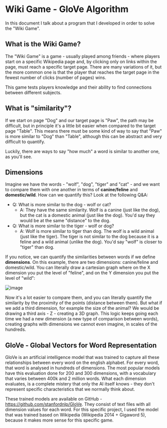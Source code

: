 # Wiki Game - GloVe Algorithm

In this document I talk about a program that I developed in order to solve the "Wiki Game".

## What is the Wiki Game?
The "Wiki Game" is a game - usually played among friends - where players start on a specific Wikipedia page and, by clicking only on links within the page, must reach a specific target page. There are many variations of it, but the more common one is that the player that reaches the target page in the fewest number of clicks (number of pages) wins.

This game tests players knowledge and their ability to find connections between different subjects.

## What is "similarity"?
If we start on page "Dog" and our target page is "Paw", the path may be difficult, but in principle it's a little bit easier when compared to the target page "Table". This means there must be some kind of way to say that "Paw" is more similar to "Dog" than "Table", although this can be abstract and very difficult to quantify.

Luckily, there are ways to say "how much" a word is similar to another one, as you'll see.

## Dimensions
Imagine we have the words - "wolf", "dog", "tiger" and "cat" - and we want to compare them with one another in terms of **canine/feline** and **domestic/wild**. How can we quantify this? Look at the following Q&A:
- Q: What is more similar to the dog - wolf or cat?
  - A: They have the same similarity. Wolf is a canine (just like the dog), but the cat is a domestic animal (just like the dog). You'd say they would be at the same "distance" to the dog.
- Q: What is more similar to the tiger - wolf or dog?
  - A: Wolf is more similar to tiger than dog. The wolf is a wild animal (just like the tiger). The tiger is not similar to the dog because it is a feline and a wild animal (unlike the dog). You'd say "wolf" is closer to "tiger" than dog.

If you notice, we can quantify the similarities between words if we define **dimensions**. On this example, there are two dimensions: canine/feline and domestic/wild. You can literally draw a cartesian graph where on the X dimension you put the level of "feline", and on the Y dimension you put the level of "wild":

![image](https://github.com/alexaoliveira2000/glove-wiki/assets/77057098/df691f27-4f47-41da-bc8f-6bbeda9ac0de)

Now it's a lot easier to compare them, and you can literally quantify the similarity by the proximity of the points (distance between them). But what if we add a third dimension, for example the size of the animal? We would be drawing a third axis - Z - creating a 3D graph. This logic keeps going each time we had a new dimension (a new type of comparison between words), creating graphs with dimensions we cannot even imagine, in scales of the hundreds.

## GloVe - Global Vectors for Word Representation
GloVe is an artificial intelligence model that was trained to capture all these relationships between every word on the english alphabet. For every word, that word is analysed in hundreds of dimensions. The most popular models have this evaluation done for 200 and 300 dimensions, with a vocabulary that varies between 400k and 2 million words. What each dimension evaluates, is a complete mistery that only the AI itself knows - they don't represent specific characteristics that we normally think about.

These trained models are available on GitHub - https://github.com/stanfordnlp/GloVe. They consist of text files with all dimension values for each word. For this specific project, I used the model that was trained based on Wikipedia (Wikipedia 2014 + Gigaword 5), because it makes more sense for this specific game.
